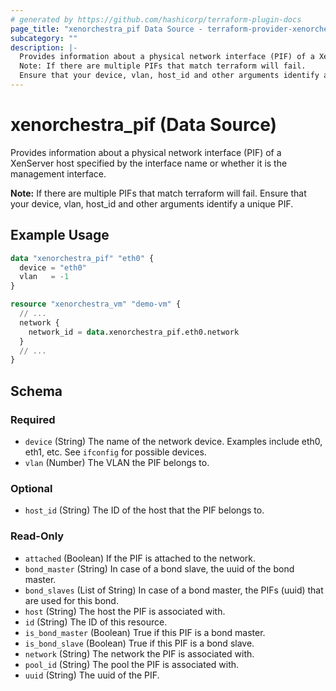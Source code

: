 ```yaml
---
# generated by https://github.com/hashicorp/terraform-plugin-docs
page_title: "xenorchestra_pif Data Source - terraform-provider-xenorchestra"
subcategory: ""
description: |-
  Provides information about a physical network interface (PIF) of a XenServer host specified by the interface name or whether it is the management interface.
  Note: If there are multiple PIFs that match terraform will fail.
  Ensure that your device, vlan, host_id and other arguments identify a unique PIF.
---
```


# xenorchestra_pif (Data Source)

Provides information about a physical network interface (PIF) of a XenServer host specified by the interface name or whether it is the management interface.

**Note:** If there are multiple PIFs that match terraform will fail.
Ensure that your device, vlan, host_id and other arguments identify a unique PIF.

## Example Usage

```terraform
data "xenorchestra_pif" "eth0" {
  device = "eth0"
  vlan   = -1
}

resource "xenorchestra_vm" "demo-vm" {
  // ...
  network {
    network_id = data.xenorchestra_pif.eth0.network
  }
  // ...
}
```

<!-- schema generated by tfplugindocs -->
## Schema

### Required

- `device` (String) The name of the network device. Examples include eth0, eth1, etc. See `ifconfig` for possible devices.
- `vlan` (Number) The VLAN the PIF belongs to.

### Optional

- `host_id` (String) The ID of the host that the PIF belongs to.

### Read-Only

- `attached` (Boolean) If the PIF is attached to the network.
- `bond_master` (String) In case of a bond slave, the uuid of the bond master.
- `bond_slaves` (List of String) In case of a bond master, the PIFs (uuid) that are used for this bond.
- `host` (String) The host the PIF is associated with.
- `id` (String) The ID of this resource.
- `is_bond_master` (Boolean) True if this PIF is a bond master.
- `is_bond_slave` (Boolean) True if this PIF is a bond slave.
- `network` (String) The network the PIF is associated with.
- `pool_id` (String) The pool the PIF is associated with.
- `uuid` (String) The uuid of the PIF.
